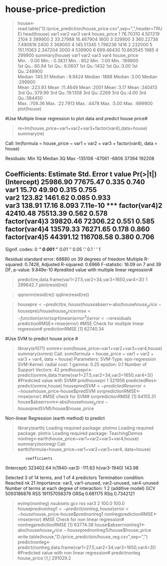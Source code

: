 # house-price-prediction
> house<-read.table("D:/price_prediction/house_price.csv",sep=",",header=TRUE)
> head(house)
       var1      var2 var3 var4 house_price
1  76.70310  4.501219 2104    3      399900
2  33.27988 16.467904 1600    3      329900
3 360.22736  7.490818 2400    3      369000
4 145.51345  1.796236 1416    2      232000
5 151.11063  2.347204 3000    4      539900
6 699.46430 10.863545 1985    4      299900
> summary(house)
      var1             var2              var3           var4       house_price    
 Min.   :  0.00   Min.   : 0.3831   Min.   : 852   Min.   :1.00   Min.   :169900  
 1st Qu.: 60.94   1st Qu.: 6.0607   1st Qu.:1432   1st Qu.:3.00   1st Qu.:249900  
 Median :145.51   Median : 9.9424   Median :1888   Median :3.00   Median :299900  
 Mean   :223.93   Mean   :11.4649   Mean   :2001   Mean   :3.17   Mean   :340413  
 3rd Qu.:379.99   3rd Qu.:19.1358   3rd Qu.:2269   3rd Qu.:4.00   3rd Qu.:384450  
 Max.   :708.36   Max.   :22.7913   Max.   :4478   Max.   :5.00   Max.   :699900  
> plot(house)
 

#Use Multiple linear regression to plot data and predict house price#
> re=lm(house_price~var1+var2+var3+factor(var4),data=house)
> summary(re)

Call:
lm(formula = house_price ~ var1 + var2 + var3 + factor(var4), 
    data = house)

Residuals:
    Min      1Q  Median      3Q     Max 
-135108  -47061   -6806   37394  192208 

Coefficients:
               Estimate Std. Error t value Pr(>|t|)    
(Intercept)    25986.90   77675.47   0.335    0.740    
var1              15.70      49.90   0.315    0.755    
var2             123.82    1461.62   0.085    0.933    
var3             138.91      17.16   8.093 7.11e-10 ***
factor(var4)2  42410.48   75513.39   0.562    0.578    
factor(var4)3  39820.46   72306.22   0.551    0.585    
factor(var4)4  13579.33   76271.65   0.178    0.860    
factor(var4)5  44391.12  116708.58   0.380    0.706    
---
Signif. codes:  0 ‘***’ 0.001 ‘**’ 0.01 ‘*’ 0.05 ‘.’ 0.1 ‘ ’ 1

Residual standard error: 68880 on 39 degrees of freedom
Multiple R-squared:  0.7428,    Adjusted R-squared:  0.6966 
F-statistic: 16.09 on 7 and 39 DF,  p-value: 9.849e-10
#predited value with multiple linear regression#
> predict(re,data.frame(var1=27.5,var2=34,var3=1650,var4=3))
       1 
299642.7 
> plot(resid(re))
 
> qqnorm(resid(re))
> qqline(resid(re))
 
> house$pre<-predict(re,house)
> house$abserr<-abs(house$house_price-house$pre)/house$house_price
> rmse<-function(error){sqrt(mean(error^2))}
> error<-re$residuals
> predictionRMSE<-rmse(error)
#MSE Check for multiple linear regression#
> predictionRMSE
[1] 62740.34

#Use SVM to predict house price #

> library(e1071)
> svmre<-svm(house_price~var1+var2+var3+var4,house)
> summary(svmre)
Call:
svm(formula = house_price ~ var1 + var2 + var3 + var4, data = house)
Parameters:
   SVM-Type:  eps-regression 
 SVM-Kernel:  radial 
       cost:  1 
      gamma:  0.25 
    epsilon:  0.1 
Number of Support Vectors:  42
> predhousepri<-predict(svmre,data.frame(var1=27.5,var2=34,var3=1650,var4=3))
#Predicted value with SVM#
> predhousepri
     1 
321956 
> predictedRes<-predict(svmre,house)
> house$predSVM<-predictedRes
> error<-house$house_price-house$predSVM
> svrpredictionRMSE<-rmse(error)
#MSE check for SVM#
> svrpredictionRMSE
[1] 64155.31
> house$abserrsvm<-abs(house$house_price-house$predSVM)/house$house_price

Non-linear Regression (earth method) to predict 
> library(earth)
Loading required package: plotmo
Loading required package: plotrix
Loading required package: TeachingDemos
> nonlreg<-earth(house_price~var1+var2+var3+var4,house)
> summary(nonlreg)
Call: earth(formula=house_price~var1+var2+var3+var4, data=house)

             coefficients
(Intercept)     323402.64
h(1940-var3)      -111.63
h(var3-1940)       143.98

Selected 3 of 14 terms, and 1 of 4 predictors
Termination condition: Reached nk 21
Importance: var3, var1-unused, var2-unused, var4-unused
Number of terms at each degree of interaction: 1 2 (additive model)
GCV 5093186876    RSS 191157056379    GRSq 0.681175    RSq 0.7342121
> evimp(nonlreg)
     nsubsets   gcv    rss
var3        2 100.0  100.0
> house$prednonlreg1<-predict(nonlreg,house)
> error<-house$house_price-house$prednonlreg1
> nonlregpredictionRMSE<-rmse(error)
#MSE Check for non linear regression#
> nonlregpredictionRMSE
[1] 63774.38
> house$abserrnonlreg1<-abs(house$house_price-house$prednonlreg1)/house$house_price
> write.table(house,"D:/price_prediction/house_reg.csv",sep=",")
> predictnonleg<-predict(nonlreg,data.frame(var1=27.5,var2=34,var3=1650,var4=3))
#Predicted value with non linear regression#
> predictnonleg
     house_price
[1,]    291029.2

